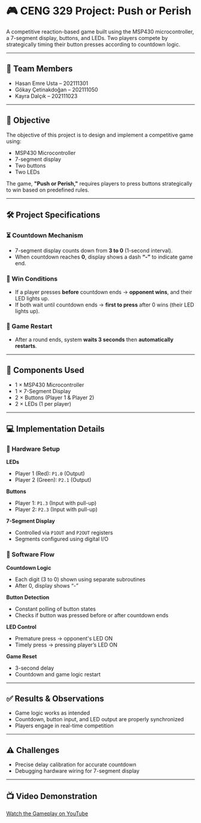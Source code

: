 # 🎮 CENG 329 Project: Push or Perish

A competitive reaction-based game built using the MSP430 microcontroller, a 7-segment display, buttons, and LEDs. Two players compete by strategically timing their button presses according to countdown logic.

---

## 👥 Team Members

- Hasan Emre Usta – 202111301  
- Gökay Çetinakdoğan – 202111050  
- Kayra Dalçık – 202111023  

---

## 🎯 Objective

The objective of this project is to design and implement a competitive game using:

- MSP430 Microcontroller
- 7-segment display
- Two buttons
- Two LEDs

The game, **"Push or Perish,"** requires players to press buttons strategically to win based on predefined rules.

---

## 🛠 Project Specifications

### ⏳ Countdown Mechanism

- 7-segment display counts down from **3 to 0** (1-second interval).
- When countdown reaches **0**, display shows a dash **“-”** to indicate game end.

### 🏁 Win Conditions

- If a player presses **before** countdown ends → **opponent wins**, and their LED lights up.
- If both wait until countdown ends → **first to press** after 0 wins (their LED lights up).

### 🔄 Game Restart

- After a round ends, system **waits 3 seconds** then **automatically restarts**.

---

## 🔧 Components Used

- 1 × MSP430 Microcontroller  
- 1 × 7-Segment Display  
- 2 × Buttons (Player 1 & Player 2)  
- 2 × LEDs (1 per player)

---

## 💻 Implementation Details

### 🔌 Hardware Setup

**LEDs**  
- Player 1 (Red): `P1.0` (Output)  
- Player 2 (Green): `P2.1` (Output)  

**Buttons**  
- Player 1: `P1.3` (Input with pull-up)  
- Player 2: `P2.3` (Input with pull-up)  

**7-Segment Display**  
- Controlled via `P1OUT` and `P2OUT` registers  
- Segments configured using digital I/O  

### 🧠 Software Flow

**Countdown Logic**  
- Each digit (3 to 0) shown using separate subroutines  
- After 0, display shows “-”  

**Button Detection**  
- Constant polling of button states  
- Checks if button was pressed before or after countdown ends  

**LED Control**  
- Premature press → opponent's LED ON  
- Timely press → pressing player’s LED ON  

**Game Reset**  
- 3-second delay  
- Countdown and game logic restart

---

## ✅ Results & Observations

- Game logic works as intended  
- Countdown, button input, and LED output are properly synchronized  
- Players engage in real-time competition  

---

## ⚠️ Challenges

- Precise delay calibration for accurate countdown  
- Debugging hardware wiring for 7-segment display

---

## 📺  Video Demonstration

  
[Watch the Gameplay on YouTube](https://www.youtube.com/shorts/hu23h-f-BZg)


